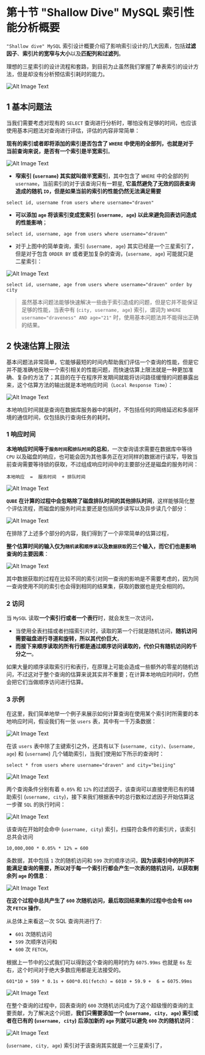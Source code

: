 # **第十节 "Shallow Dive" MySQL 索引性能分析概要**

`"Shallow dive" MySQL` 索引设计概要介绍了影响索引设计的几大因素，包括**过滤因子**、**索引片的宽窄与大小**以及**匹配列和过滤列**。

理想的三星索引的设计流程和套路，到目前为止虽然我们掌握了单表索引的设计方法，但是却没有分析预估索引耗时的能力。


![Alt Image Text](../images/ms4_1.png "Body image")


## **1 基本问题法**

当我们需要考虑对现有的 `SELECT` 查询进行分析时，哪怕没有足够的时间，也应该使用基本问题法对查询进行评估，评估的内容非常简单：

**现有的索引或者即将添加的索引是否包含了 `WHERE` 中使用的全部列，也就是对于当前查询来说，是否有一个索引是半宽索引**。

![Alt Image Text](../images/ms4_2.png "Body image")


* **窄索引 (`username`) 其实就叫做半宽索引**，其中包含了 `WHERE` 中的全部的列 `username`，当前索引的对于该查询只有一颗星, **它虽然避免了无效的回表查询造成的随机 `IO`，但是如果当前的索引的性能仍然无法满足需要**

```
select id, username from users where username="draven"
```

* **可以添加 `age` 将该索引变成宽索引 (`username, age`) 以此来避免回表访问造成的性能影响**；

```
select id, username, age from users where username="draven"
```

* 对于上图中的简单查询，索引 (`username, age`) 其实已经是一个三星索引了，但是对于包含 `ORDER BY` 或者更加复杂的查询，(`username, age`) 可能就只是二星索引：


![Alt Image Text](../images/ms4_3.png "Body image")


```
select id, username, age from users where username="draven" order by city
```

> 虽然基本问题法能够快速解决一些由于索引造成的问题，但是它并不能保证足够的性能，当表中有 (`city, username, age`) 索引，谓词为 `WHERE username="draveness" AND age="21"` 时，使用基本问题法并不能得出正确的结果。


## **2 快速估算上限法**


基本问题法非常简单，它能够最短的时间内帮助我们评估一个查询的性能，但是它并不能准确地反映一个索引相关的性能问题，而快速估算上限法就是一种更加准确、复杂的方法了；其目的在于在程序开发期间就能将访问路径缓慢的问题暴露出来，这个估算方法的输出就是本地响应时间（`Local Response Time`）：

![Alt Image Text](../images/ms4_4.png "Body image")


本地响应时间就是查询在数据库服务器中的耗时，不包括任何的网络延迟和多层环境的通信时间，仅包括执行查询任务的耗时。


### **1 响应时间**

**本地响应时间等于`服务时间`和`排队时间`的总和**，一次查询请求需要在数据库中等待 `CPU` 以及磁盘的响应，也可能会因为其他事务正在对同样的数据进行读写，导致当前查询需要等待锁的获取，不过组成响应时间中的主要部分还是磁盘的服务时间：


`本地响应  =  服务时间  + 排队时间 `

![Alt Image Text](../images/ms4_5.png "Body image")

**`QUBE` 在计算的过程中会忽略除了磁盘排队时间的其他排队时间**，这样能够简化整个评估流程，而磁盘的服务时间主要还是包括同步读写以及异步读几个部分：


![Alt Image Text](../images/ms4_6.png "Body image")

在排除了上述多个部分的内容，我们得到了一个非常简单的估算过程，

**整个估算时间的输入仅为`随机读`和`顺序读`以及`数据获取`的三个输入，而它们也是影响查询的主要因素**：

![Alt Image Text](../images/ms4_7.png "Body image")

其中数据获取的过程在比较不同的索引对同一查询的影响是不需要考虑的，因为同一查询使用不同的索引也会得到相同的结果集，获取的数据也是完全相同的。


### **2 访问**

当 `MySQL` 读取**一个索引行或者一个表行**时，就会发生一次访问，

* 当使用全表扫描或者扫描索引片时，读取的第一个行就是随机访问，**随机访问需要磁盘进行寻道和旋转，所以其代价巨大**，
* **而接下来顺序读取的所有行都是通过顺序访问读取的，代价只有随机访问的千分之一**。

如果大量的顺序读取索引行和表行，在原理上可能会造成一些额外的零星的随机访问，不过这对于整个查询的估算来说其实并不重要；在计算本地响应时间时，仍然会把它们当做顺序访问进行估算。


### **3 示例**


在这里，我们简单地举一个例子来展示如何计算查询在使用某个索引时所需要的本地响应时间，假设我们有一张 `users` 表，其中有一千万条数据：

![Alt Image Text](../images/ms4_8.png "Body image")

在该 `users` 表中除了主键索引之外，还具有以下 (`username, city)`、(`username, age`) 和 (`username`) 几个辅助索引，当我们使用如下所示的查询时：

```
select * from users where username="draven" and city="beijing"
```

![Alt Image Text](../images/ms4_9.png "Body image")

两个查询条件分别有着 `0.05%` 和 `12%` 的过滤因子，该查询可以直接使用已有的辅助索引 (`username, city`)，接下来我们根据表中的总行数和过滤因子开始估算这一步骤 `SQL` 的执行时间：


![Alt Image Text](../images/ms4_10.png "Body image")

该查询在开始时会命中 (`username, city`) 索引，扫描符合条件的索引片，该索引总共会访问 

```
10,000,000 * 0.05% * 12% = 600
``` 

条数据，其中包括 `1` 次的随机访问和 `599` 次的顺序访问，**因为该索引中的列并不能满足查询的需要，所以对于每一个索引行都会产生一次表的随机访问，以获取剩余列 `age` 的信息**：

![Alt Image Text](../images/ms4_11.png "Body image")

**在这个过程中总共产生了 `600` 次随机访问，最后取回结果集的过程中也会有 `600` 次 `FETCH` 操作**，

从总体上来看这一次 SQL 查询共进行了:  

* `601` 次随机访问
* `599` 次顺序访问和 
* `600` 次 `FETCH`，

根据上一节中的公式我们可以得到这个查询的用时约为 `6075.99ms` 也就是 `6s` 左右，这个时间对于绝大多数应用都是无法接受的。

```
601*10 + 599 * 0.1s + 600*0.01(fetch) = 6010 + 59.9 +  6 = 6075.99ms
```

![Alt Image Text](../images/ms4_12.png "Body image")

在整个查询的过程中，回表查询的 `600` 次随机访问成为了这个超级慢的查询的主要贡献，为了解决这个问题，**我们只需要添加一个 (`username, city, age`) 索引或者在已有的 (`username, city`) 后添加新的 `age` 列就可以避免 `600` 次的随机访问**：

![Alt Image Text](../images/ms4_13.png "Body image")

(`username, city, age`) 索引对于该查询其实就是一个三星索引了，
